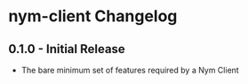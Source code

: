# nym-client Changelog

## 0.1.0 - Initial Release

* The bare minimum set of features required by a Nym Client